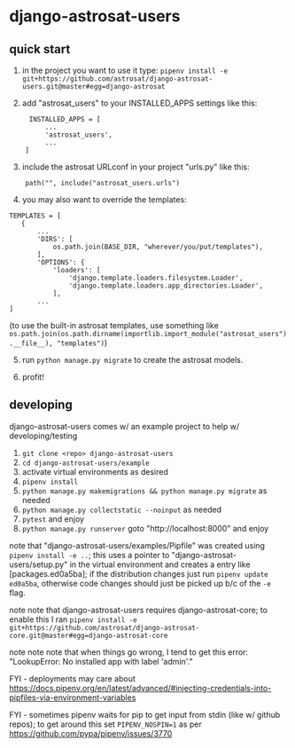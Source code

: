 # django-astrosat-users

## quick start

 1. in the project you want to use it type:
`pipenv install -e git+https://github.com/astrosat/django-astrosat-users.git@master#egg=django-astrosat`

 2. add "astrosat_users" to your INSTALLED_APPS settings like this:
```
     INSTALLED_APPS = [
         ...
         'astrosat_users',
         ...
    ]
```
 3. include the astrosat URLconf in your project "urls.py" like this:
 ```
	 path("", include("astrosat_users.urls")
 ```
 4. you may also want to override the templates:
 ```
 TEMPLATES = [
    {
        ...
        'DIRS': [
            os.path.join(BASE_DIR, "wherever/you/put/templates"),
        ],
        'OPTIONS': {
            'loaders': [
                'django.template.loaders.filesystem.Loader',
                'django.template.loaders.app_directories.Loader',
            ],
        ...
 ]
 ```
 (to use the built-in astrosat templates, use something like `os.path.join(os.path.dirname(importlib.import_module("astrosat_users").__file__), "templates")`)

 5. run `python manage.py migrate` to create the astrosat models.

 6. profit!


## developing

django-astrosat-users comes w/ an example project to help w/ developing/testing

1. `git clone <repo> django-astrosat-users`
2. `cd django-astrosat-users/example`
3. activate virtual environments as desired
4. `pipenv install`
5. `python manage.py makemigrations && python manage.py migrate` as needed
6. `python manage.py collectstatic --noinput` as needed
7. `pytest` and enjoy
8. `python manage.py runserver` goto "http://localhost:8000" and enjoy

note that "django-astrosat-users/examples/Pipfile" was created using `pipenv install -e ..`; this uses a pointer to "django-astrosat-users/setup.py" in the virtual environment and creates a entry like [packages.ed0a5ba]; if the distribution changes just run `pipenv update ed0a5ba`, otherwise code changes should just be picked up b/c  of the `-e` flag.

note note that django-astrosat-users requires django-astrosat-core; to enable this I ran `pipenv install -e git+https://github.com/astrosat/django-astrosat-core.git@master#egg=django-astrosat-core`

note note note that when things go wrong, I tend to get this error: "LookupError: No installed app with label 'admin'."

FYI - deployments may care about https://docs.pipenv.org/en/latest/advanced/#injecting-credentials-into-pipfiles-via-environment-variables

FYI - sometimes pipenv waits for pip to get input from stdin (like w/ github repos); to get around this set `PIPENV_NOSPIN=1` as per https://github.com/pypa/pipenv/issues/3770
